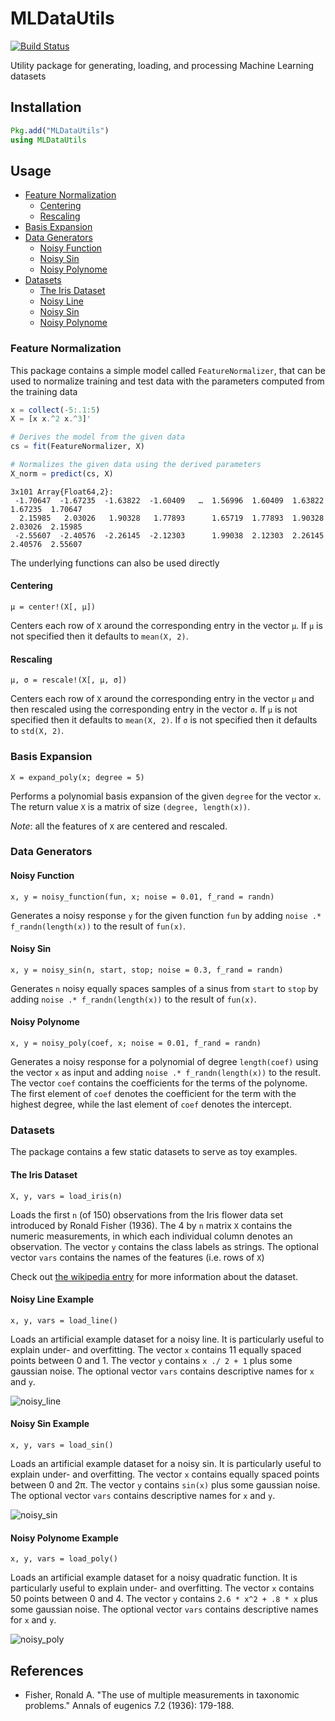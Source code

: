 # MLDataUtils

[![Build Status](https://travis-ci.org/JuliaML/MLDataUtils.jl.svg?branch=master)](https://travis-ci.org/JuliaML/MLDataUtils.jl)

Utility package for generating, loading, and processing Machine Learning datasets

## Installation

```Julia
Pkg.add("MLDataUtils")
using MLDataUtils
```

## Usage

- [Feature Normalization](#feature-normalization)
    - [Centering](#centering)
    - [Rescaling](#rescaling)
- [Basis Expansion](#basis-expansion)
- [Data Generators](#data-generators)
    - [Noisy Function](#noisy-function)
    - [Noisy Sin](#noisy-sin)
    - [Noisy Polynome](#noisy-polynome)
- [Datasets](#datasets)
    - [The Iris Dataset](#the-iris-dataset)
    - [Noisy Line](#noisy-line-example)
    - [Noisy Sin](#noisy-sin-example)
    - [Noisy Polynome](#noisy-polynome-example)

### Feature Normalization

This package contains a simple model called `FeatureNormalizer`, that can
be used to normalize training and test data with the parameters computed
from the training data

```Julia
x = collect(-5:.1:5)
X = [x x.^2 x.^3]'

# Derives the model from the given data
cs = fit(FeatureNormalizer, X)

# Normalizes the given data using the derived parameters
X_norm = predict(cs, X)
```

```
3x101 Array{Float64,2}:
 -1.70647  -1.67235  -1.63822  -1.60409   …  1.56996  1.60409  1.63822  1.67235  1.70647
  2.15985   2.03026   1.90328   1.77893      1.65719  1.77893  1.90328  2.03026  2.15985
 -2.55607  -2.40576  -2.26145  -2.12303      1.99038  2.12303  2.26145  2.40576  2.55607
```

The underlying functions can also be used directly

#### Centering

`μ = center!(X[, μ])`

Centers each row of `X` around the corresponding entry in the vector `μ`.
If `μ` is not specified then it defaults to `mean(X, 2)`.

#### Rescaling

`μ, σ = rescale!(X[, μ, σ])`

Centers each row of `X` around the corresponding entry in the vector `μ`
and then rescaled using the corresponding entry in the vector `σ`.
If `μ` is not specified then it defaults to `mean(X, 2)`.
If `σ` is not specified then it defaults to `std(X, 2)`.


### Basis Expansion

`X = expand_poly(x; degree = 5)`

Performs a polynomial basis expansion of the given `degree` for the vector `x`.
The return value `X` is a matrix of size `(degree, length(x))`.

_Note_: all the features of `X` are centered and rescaled.


### Data Generators

#### Noisy Function

`x, y = noisy_function(fun, x; noise = 0.01, f_rand = randn)`

Generates a noisy response `y` for the given function `fun`
by adding `noise .* f_randn(length(x))` to the result of `fun(x)`.

#### Noisy Sin

`x, y = noisy_sin(n, start, stop; noise = 0.3, f_rand = randn)`

Generates `n` noisy equally spaces samples of a sinus from `start` to `stop`
by adding `noise .* f_randn(length(x))` to the result of `fun(x)`.

#### Noisy Polynome

`x, y = noisy_poly(coef, x; noise = 0.01, f_rand = randn)`

Generates a noisy response for a polynomial of degree `length(coef)`
using the vector `x` as input and adding `noise .* f_randn(length(x))` to the result.
The vector `coef` contains the coefficients for the terms of the polynome.
The first element of `coef` denotes the coefficient for the term with
the highest degree, while the last element of `coef` denotes the intercept.

### Datasets

The package contains a few static datasets to serve as toy examples.

#### The Iris Dataset

`X, y, vars = load_iris(n)`

Loads the first `n` (of 150) observations from the
Iris flower data set introduced by Ronald Fisher (1936).
The 4 by `n` matrix `X` contains the numeric measurements,
in which each individual column denotes an observation.
The vector `y` contains the class labels as strings.
The optional vector `vars` contains the names of the features (i.e. rows of `X`)

Check out [the wikipedia entry](https://en.wikipedia.org/wiki/Iris_flower_data_set)
for more information about the dataset.

#### Noisy Line Example

`x, y, vars = load_line()`

Loads an artificial example dataset for a noisy line.
It is particularly useful to explain under- and overfitting.
The vector `x` contains 11 equally spaced points between 0 and 1.
The vector `y` contains `x ./ 2 + 1` plus some gaussian noise.
The optional vector `vars` contains descriptive names for `x` and `y`.

![noisy_line](https://cloud.githubusercontent.com/assets/10854026/13020766/75b321d4-d1d7-11e5-940d-25974efa0710.png)

#### Noisy Sin Example

`x, y, vars = load_sin()`

Loads an artificial example dataset for a noisy sin.
It is particularly useful to explain under- and overfitting.
The vector `x` contains equally spaced points between 0 and 2π.
The vector `y` contains `sin(x)` plus some gaussian noise.
The optional vector `vars` contains descriptive names for `x` and `y`.

![noisy_sin](https://cloud.githubusercontent.com/assets/10854026/13020842/eb6f2f30-d1d7-11e5-8a2c-a264fc14c861.png)

#### Noisy Polynome Example

`x, y, vars = load_poly()`

Loads an artificial example dataset for a noisy quadratic function.
It is particularly useful to explain under- and overfitting.
The vector `x` contains 50 points between 0 and 4.
The vector `y` contains `2.6 * x^2 + .8 * x` plus some gaussian noise.
The optional vector `vars` contains descriptive names for `x` and `y`.

![noisy_poly](https://cloud.githubusercontent.com/assets/10854026/13020955/9628c120-d1d8-11e5-91f3-c16367de5aad.png)

## References

- Fisher, Ronald A. "The use of multiple measurements in taxonomic problems." Annals of eugenics 7.2 (1936): 179-188.

